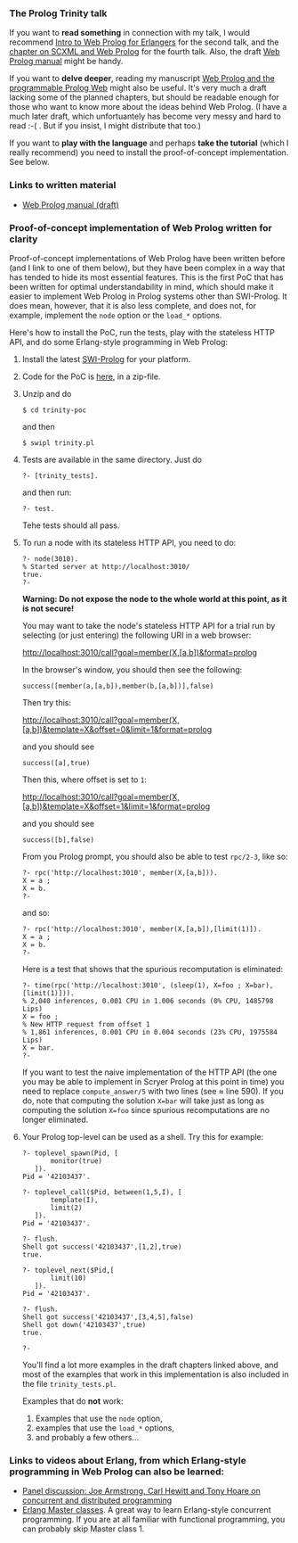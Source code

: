 ### The Prolog Trinity talk

If you want to **read something** in connection with my talk, I would recommend [Intro to Web Prolog for Erlangers](https://gup.ub.gu.se/file/207827) for the second talk, and the [chapter on SCXML and Web Prolog](https://github.com/Web-Prolog/swi-web-prolog/blob/master/book/web-prolog-and-scxml.pdf) for the fourth talk. Also, the draft [Web Prolog manual](documents/manual-draft.pdf) might be handy.

If you want to **delve deeper**, reading my manuscript [Web Prolog and the programmable Prolog Web](https://github.com/Web-Prolog/swi-web-prolog/raw/master/book/web-prolog.pdf) might also be useful. It's very much a draft lacking some of the planned chapters, but should be readable enough for those who want to know more about the ideas behind Web Prolog. (I have a much later draft, which unfortuantely has become very messy and hard to read :-( . But if you insist, I might distribute that too.)

If you want to **play with the language** and perhaps **take the tutorial** (which I really recommend) you need to install the proof-of-concept implementation. See below.


### Links to written material

- [Web Prolog manual (draft)](documents/manual-draft.pdf)


### Proof-of-concept implementation of Web Prolog written for clarity

Proof-of-concept implementations of Web Prolog have been written before (and I link to one of them below), but they have been complex in a way that has tended to hide its most essential features. This is the first PoC that has been written for optimal understandability in mind, which should make it easier to implement Web Prolog in Prolog systems other than SWI-Prolog. It does mean, however, that it is also less complete, and does not, for example, implement the `node` option or the `load_*` options.

Here's how to install the PoC, run the tests, play with the stateless HTTP API, and do some Erlang-style programming in Web Prolog:

1. Install the latest [SWI-Prolog](https://www.swi-prolog.org/download/devel) for your platform.
2. Code for the PoC is [here](code/trinity-poc.zip), in a zip-file.
3. Unzip and do
   ```
   $ cd trinity-poc
   ```
   and then 

   ```
   $ swipl trinity.pl
   ```

4. Tests are available in the same directory. Just do

   ```
   ?- [trinity_tests]. 
   ``` 
   and then run:

   ```
   ?- test.
   ``` 
   Tehe tests should all pass.

5. To run a node with its stateless HTTP API, you need to do:

   ```text
   ?- node(3010).
   % Started server at http://localhost:3010/
   true.
   ?- 
   ``` 

   **Warning: Do not expose the node to the whole world at this point, as it is not secure!**

   You may want to take the node's stateless HTTP API for a trial run by selecting (or just entering) the following URI in a web browser:


   [http://localhost:3010/call?goal=member(X,[a,b])&format=prolog](http://localhost:3010/call?goal=member(X,[a,b])&format=prolog)

   In the browser's window, you should then see the following:

   ```
   success([member(a,[a,b]),member(b,[a,b])],false)
   ```

   Then try this:


   [http://localhost:3010/call?goal=member(X,[a,b])&template=X&offset=0&limit=1&format=prolog](http://localhost:3010/call?goal=member(X,[a,b])&template=X&offset=0&limit=1&format=prolog)



   and you should see

   ```
   success([a],true)
   ```

   Then this, where offset is set to `1`:


   [http://localhost:3010/call?goal=member(X,[a,b])&template=X&offset=1&limit=1&format=prolog](http://localhost:3010/call?goal=member(X,[a,b])&template=X&offset=1&limit=1&format=prolog)


    and you should see

   ```text
   success([b],false)
   ```

   From you Prolog prompt, you should also be able to test `rpc/2-3`, like so:

   ```text
   ?- rpc('http://localhost:3010', member(X,[a,b])).
   X = a ;
   X = b.
   ?-
   ```
   and so:

   ```text
   ?- rpc('http://localhost:3010', member(X,[a,b]),[limit(1)]).
   X = a ;
   X = b.
   ?-
   ```

   Here is a test that shows that the spurious recomputation is eliminated:  

   ```text
   ?- time(rpc('http://localhost:3010', (sleep(1), X=foo ; X=bar), [limit(1)])).
   % 2,040 inferences, 0.001 CPU in 1.006 seconds (0% CPU, 1485798 Lips)
   X = foo ;
   % New HTTP request from offset 1
   % 1,861 inferences, 0.001 CPU in 0.004 seconds (23% CPU, 1975584 Lips)
   X = bar.
   ?- 
   ```

   If you want to test the naive implementation of the HTTP API (the one you may be able to implement in Scryer Prolog at this point in time) you need to replace `compute_answer/5` with two lines (see ≈ line 590). If you do, note that computing the solution `X=bar` will take just as long as computing the solution `X=foo` since spurious recomputations are no longer eliminated.

6. Your Prolog top-level can be used as a shell. Try this for example:

   ```text
   ?- toplevel_spawn(Pid, [
          monitor(true)
      ]).
   Pid = '42103437'.
   
   ?- toplevel_call($Pid, between(1,5,I), [
          template(I),
          limit(2)
      ]).
   Pid = '42103437'.
   
   ?- flush.
   Shell got success('42103437',[1,2],true)
   true.
   
   ?- toplevel_next($Pid,[
          limit(10)
      ]).
   Pid = '42103437'.
   
   ?- flush.
   Shell got success('42103437',[3,4,5],false)
   Shell got down('42103437',true)
   true.
   
   ?- 
   ```
  
   You'll find a lot more examples in the draft chapters linked above, and most of the examples that work in this implementation is also included in the file `trinity_tests.pl`.
   
   Examples that do **not** work:
   
   1. Examples that use the `node` option,
   2. examples that use the `load_*` options,
   3. and probably a few others...




### Links to videos about Erlang, from which Erlang-style programming in Web Prolog can also be learned:

- [Panel discussion: Joe Armstrong, Carl Hewitt and Tony Hoare on concurrent and distributed programming](https://www.youtube.com/watch?v=37wFVVVZlVU)
- [Erlang Master classes](https://www.cs.kent.ac.uk/ErlangMasterClasses). A great way to learn Erlang-style concurrent programming. If you are at all familiar with functional programming, you can probably skip Master class 1.